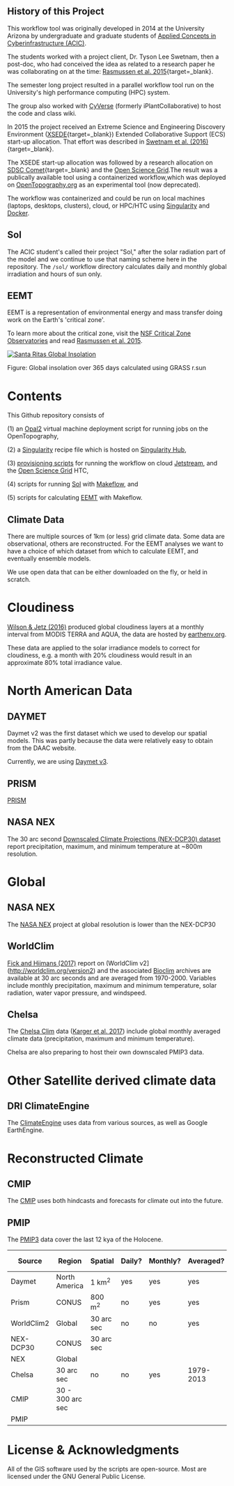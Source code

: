 ## History of this Project

This workflow tool was originally developed in 2014 at the University Arizona by undergraduate and graduate students of [Applied Concepts in Cyberinfrastructure (ACIC)](https://pods.iplantcollaborative.org/wiki/display/ACIC/Input+from+End+User+%28Customer%29+for+product). 

The students worked with a project client, Dr. Tyson Lee Swetnam, then a post-doc, who had conceived the idea as related to a research paper he was collaborating on at the time: [Rasmussen et al. 2015](https://swes.cals.arizona.edu/chorover_lab/pdf_papers/Rasmussen_etal_2015.pdf){target=_blank}. 

The semester long project resulted in a parallel workflow tool run on the University's high performance computing (HPC) system. 

The group also worked with [CyVerse](https://cyverse.org) (formerly iPlantCollaborative) to host the code and class wiki.

In 2015 the project received an Extreme Science and Engineering Discovery Environment ([XSEDE](https://www.xsede.org/){target=_blank}) Extended Collaborative Support (ECS) start-up allocation. That effort was described in [Swetnam et al. (2016)](http://dl.acm.org/citation.cfm?id=2949573){target=_blank}. 

The XSEDE start-up allocation was followed by a research allocation on [SDSC Comet](http://www.sdsc.edu/support/user_guides/comet.html){target=_blank} and the [Open Science Grid](http://opensciencegrid.org/).The result was a publically available tool using a containerized workflow,which was deployed on [OpenTopography.org](http://opentopo.sdsc.edu/) as an experimental tool (now deprecated). 

The workflow was containerized and could be run on local machines (laptops, desktops, clusters), cloud, or HPC/HTC using [Singularity](http://singularity.lbl.gov/) and [Docker](http://docker.com).

## Sol

The ACIC student's called their project "Sol," after the solar radiation part of the model and we continue to use that naming scheme here in the repository. The `/sol/` workflow directory calculates daily and monthly global irradiation and hours of sun only.

## EEMT

EEMT is a representation of environmental energy and mass transfer doing work on the Earth's 'critical zone'. 

To learn more about the critical zone, visit the [NSF Critical Zone Observatories](http://criticalzone.org/national/) and read [Rasmussen et al. 2015](https://swes.cals.arizona.edu/chorover_lab/pdf_papers/Rasmussen_etal_2015.pdf).

[![Santa Ritas Global Insolation](https://i.ytimg.com/vi/BKCPsZBsytk/hqdefault.jpg)](https://youtu.be/BKCPsZBsytk "Santa Ritas Global Insolation")

Figure: Global insolation over 365 days calculated using GRASS r.sun

# Contents

This Github repository consists of 

(1) an [Opal2](/cyverse-gis/eemt/opal2-vm) virtual machine deployment script for running jobs on the OpenTopography, 

(2) a [Singularity](/cyverse-gis/eemt/singularity) recipe file which is hosted on [Singularity Hub](https://singularity-hub.org/), 

(3) [provisioning scripts](/provisioning) for running the workflow on cloud [Jetstream](https://jetstream-cloud.org/), and the [Open Science Grid](http://opensciencegrid.org/) HTC, 

(4) scripts for running [Sol](/cyverse-gis/eemt/sol) with [Makeflow](https://cctools.readthedocs.io/en/latest/), and 

(5) scripts for calculating [EEMT](/cyverse-gis/eemt/eemt) with Makeflow. 


## Climate Data

There are multiple sources of 1km (or less) grid climate data. Some data are observational, others are reconstructed. For the EEMT analyses we want to have a choice of which dataset from which to calculate EEMT, and eventually ensemble models. 

We use open data that can be either downloaded on the fly, or held in scratch.

# Cloudiness

[Wilson & Jetz (2016)](http://journals.plos.org/plosbiology/article?id=10.1371/journal.pbio.1002415) produced global cloudiness layers at a monthly interval from MODIS TERRA and AQUA, the data are hosted by [earthenv.org](http://www.earthenv.org/cloud).

These data are applied to the solar irradiance models to correct for cloudiness, e.g. a month with 20% cloudiness would result in an approximate 80% total irradiance value.

# North American Data

## DAYMET

Daymet v2 was the first dataset which we used to develop our spatial models. This was partly because the data were relatively easy to obtain from the DAAC website.

Currently, we are using [Daymet v3](https://daymet.ornl.gov/).

## PRISM

[PRISM](http://www.prism.oregonstate.edu/)

## NASA NEX

The 30 arc second [Downscaled Climate Projections (NEX-DCP30) dataset](https://cds.nccs.nasa.gov/nex/) report precipitation, maximum, and minimum temperature at ~800m resolution.

# Global

## NASA NEX

The [NASA NEX](https://nex.nasa.gov/nex/) project at global resolution is lower than the NEX-DCP30

## WorldClim

[Fick and Hijmans (2017)](https://www.researchgate.net/profile/Steve_Fick/publication/316999789_WorldClim_2_New_1-km_spatial_resolution_climate_surfaces_for_global_land_areas/links/591d51a30f7e9b642816e563/WorldClim-2-New-1-km-spatial-resolution-climate-surfaces-for-global-land-areas.pdf) report on (WorldClim v2](http://worldclim.org/version2) and the associated [Bioclim](http://worldclim.org/bioclim) archives are available at 30 arc seconds and are averaged from 1970-2000. Variables include monthly precipitation, maximum and minimum temperature, solar radiation, water vapor pressure, and windspeed.

## Chelsa

The [Chelsa Clim](http://chelsa-climate.org/downloads/) data ([Karger et al. 2017](https://www.nature.com/articles/sdata2017122)) include global monthly averaged climate data (precipitation, maximum and minimum temperature).

Chelsa are also preparing to host their own downscaled PMIP3 data.

# Other Satellite derived climate data

## DRI ClimateEngine

The [ClimateEngine](http://climateengine.org/) uses data from various sources, as well as Google EarthEngine. 

# Reconstructed Climate 

## CMIP

The [CMIP](http://cmip-pcmdi.llnl.gov/) uses both hindcasts and forecasts for climate out into the future. 

## PMIP

 The [PMIP3](https://pmip3.lsce.ipsl.fr/) data cover the last 12 kya of the Holocene. 


|Source|Region|Spatial|Daily?|Monthly?|Averaged?|Observation Period|T-max|T-max|Precipitation|Vapor Pressure|Albedo|Linke|
|------|------|-------|------|--------|---------|------------------|-----|-----|-------------|--------------|------|-----|
|Daymet|North America|1 km<sup>2</sup>|yes|yes|yes|1980-2016|
|Prism|CONUS|800 m<sup>2</sup>|no|yes|yes|1980-2016|
|WorldClim2|Global|30 arc sec|no|no|yes|1970-2000|
|NEX-DCP30|CONUS|30 arc sec
|NEX|Global|
|Chelsa|30 arc sec|no|no|yes|1979-2013|
|CMIP|30 - 300 arc sec|
|PMIP|


# License & Acknowledgments

All of the GIS software used by the scripts are open-source. Most are licensed under the GNU General Public License. 